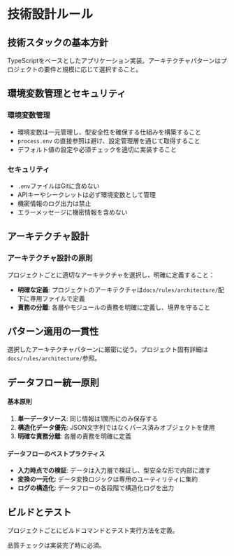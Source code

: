 # 技術設計ルール

## 技術スタックの基本方針
TypeScriptをベースとしたアプリケーション実装。アーキテクチャパターンはプロジェクトの要件と規模に応じて選択すること。

## 環境変数管理とセキュリティ

### 環境変数管理
- 環境変数は一元管理し、型安全性を確保する仕組みを構築すること
- `process.env` の直接参照は避け、設定管理層を通じて取得すること
- デフォルト値の設定や必須チェックを適切に実装すること

### セキュリティ
- `.env`ファイルはGitに含めない
- APIキーやシークレットは必ず環境変数として管理
- 機密情報のログ出力は禁止
- エラーメッセージに機密情報を含めない

## アーキテクチャ設計

### アーキテクチャ設計の原則
プロジェクトごとに適切なアーキテクチャを選択し、明確に定義すること：

- **明確な定義**: プロジェクトのアーキテクチャは`docs/rules/architecture/`配下に専用ファイルで定義
- **責務の分離**: 各層やモジュールの責務を明確に定義し、境界を守ること

## パターン適用の一貫性

選択したアーキテクチャパターンに厳密に従う。プロジェクト固有詳細は`docs/rules/architecture/`参照。

## データフロー統一原則

#### 基本原則
1. **単一データソース**: 同じ情報は1箇所にのみ保存する
2. **構造化データ優先**: JSON文字列ではなくパース済みオブジェクトを使用
3. **明確な責務分離**: 各層の責務を明確に定義

#### データフローのベストプラクティス
- **入力時点での検証**: データは入力層で検証し、型安全な形で内部に渡す
- **変換の一元化**: データ変換ロジックは専用のユーティリティに集約
- **ログの構造化**: データフローの各段階で構造化ログを出力

## ビルドとテスト

プロジェクトごとにビルドコマンドとテスト実行方法を定義。

品質チェックは実装完了時に必須。